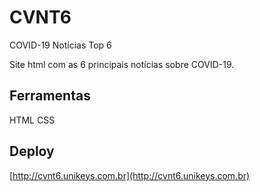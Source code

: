 # CVNT6
COVID-19 Notícias Top 6

Site html com as 6 principais notícias sobre COVID-19.

## Ferramentas
HTML
CSS

## Deploy
[http://cvnt6.unikeys.com.br](http://cvnt6.unikeys.com.br)
